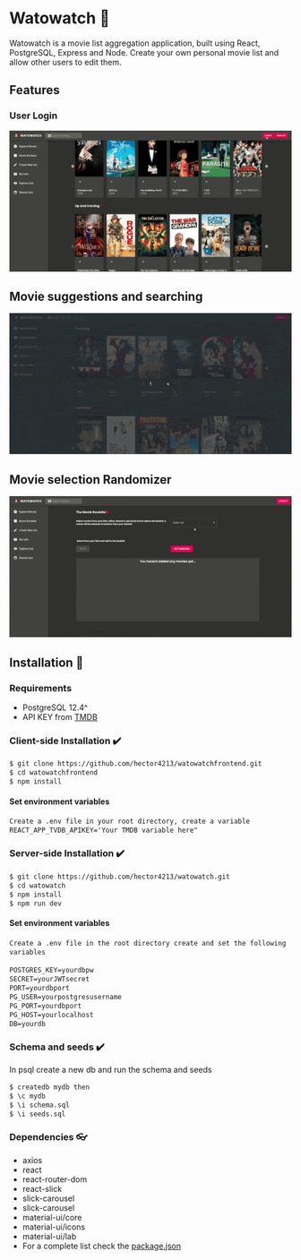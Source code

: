 # Watowatch :movie_camera:

Watowatch is a movie list aggregation application, built using React, PostgreSQL, Express and Node. Create your own personal movie list and allow other users to edit them.

## Features

### User Login

<img src='/screenshots/register.gif' width='600px'/>

## Movie suggestions and searching

<img src='/screenshots/searchsuggestions.gif' width='600px'/>

## Movie selection Randomizer

<img src='/screenshots/random.gif' width='600px'/>

## Installation :file_folder:

### Requirements

- PostgreSQL 12.4^
- API KEY from [TMDB](https://developers.themoviedb.org/3)

### Client-side Installation :heavy_check_mark:

    $ git clone https://github.com/hector4213/watowatchfrontend.git
    $ cd watowatchfrontend
    $ npm install

#### Set environment variables

    Create a .env file in your root directory, create a variable REACT_APP_TVDB_APIKEY='Your TMDB variable here"

### Server-side Installation :heavy_check_mark:

    $ git clone https://github.com/hector4213/watowatch.git
    $ cd watowatch
    $ npm install
    $ npm run dev

#### Set environment variables

    Create a .env file in the root directory create and set the following variables

    POSTGRES_KEY=yourdbpw
    SECRET=yourJWTsecret
    PORT=yourdbport
    PG_USER=yourpostgresusername
    PG_PORT=yourdbport
    PG_HOST=yourlocalhost
    DB=yourdb

### Schema and seeds :heavy_check_mark:

In psql create a new db and run the schema and seeds

    $ createdb mydb then
    $ \c mydb
    $ \i schema.sql
    $ \i seeds.sql

### Dependencies :eyeglasses:

- axios
- react
- react-router-dom
- react-slick
- slick-carousel
- slick-carousel
- material-ui/core
- material-ui/icons
- material-ui/lab
- For a complete list check the [package.json](https://github.com/hector4213/watowatch/blob/master/package.json)
